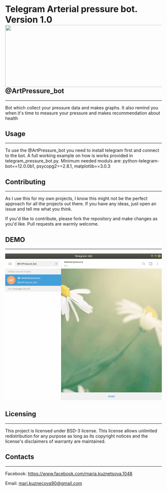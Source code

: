 # Telegram Arterial pressure bot. Version 1.0 <img align="right" width="600" height="200" src="https://github.com/Kvm99/Telegram-Pressurebot/blob/master/art-pressure.png">


## @ArtPressure_bot
-------------
Bot which collect your pressure data and makes graphs.
It also remind you when it's time to measure your pressure and
makes recommendation about health


## Usage
-------------
To use the @ArtPressure_bot you need to install telegram first
and connect to the bot.
A full working example on how is works provided in telegram_pressure_bot.py.
Minimum needed moduls are: 
python-telegram-bot==12.0.0b1, psycopg2==2.8.1, matplotlib==3.0.3

## Contributing
-------------
As I use this for my own projects, I know this might not be the perfect approach for all the projects out there. If you have any ideas, just open an issue and tell me what you think.

If you'd like to contribute, please fork the repository and make changes as you'd like. Pull requests are warmly welcome.

## DEMO
-------------
![](Pressure_bot.gif)

## Licensing
-------------
This project is licensed under BSD-3 license. This license allows unlimited redistribution for any purpose as long as its copyright notices and the license's disclaimers of warranty are maintained. 

## Contacts
-------------
Facebook: <https://www.facebook.com/maria.kuznetsova.1048>

Email: <mari.kuznecova90@gmail.com>